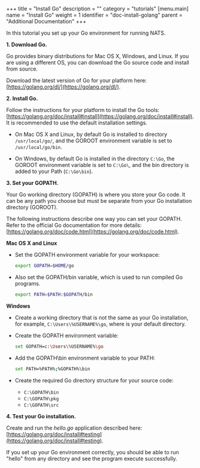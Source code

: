 +++
title = "Install Go"
description = ""
category = "tutorials"
[menu.main]
  name = "Install Go"
  weight = 1
  identifier = "doc-install-golang"
  parent = "Additional Documentation"
+++

In this tutorial you set up your Go environment for running NATS.

**1. Download Go.**

Go provides binary distributions for Mac OS X, Windows, and Linux. If you are using a different OS, you can download the Go source code and install from source.

Download the latest version of Go for your platform here: [https://golang.org/dl/](https://golang.org/dl/).

**2. Install Go.**

Follow the instructions for your platform to install the Go tools: [https://golang.org/doc/install#install](https://golang.org/doc/install#install). It is recommended to use the default installation settings.

- On Mac OS X and Linux, by default Go is installed to directory `/usr/local/go/`, and the GOROOT environment variable is set to `/usr/local/go/bin`.

- On Windows, by default Go is installed in the directory `C:\Go`, the GOROOT environment variable is set to `C:\Go\`, and the bin directory is added to your Path (`C:\Go\bin`).

**3. Set your GOPATH.**

Your Go working directory (GOPATH) is where you store your Go code. It can be any path you choose but must be separate from your Go installation directory (GOROOT).

The following instructions describe one way you can set your GOPATH. Refer to the official Go documentation for more details: [https://golang.org/doc/code.html](https://golang.org/doc/code.html).

**Mac OS X and Linux**

- Set the GOPATH environment variable for your workspace:

	```sh
	export GOPATH=$HOME/go
	```

- Also set the GOPATH/bin variable, which is used to run compiled Go programs.

	```sh
	export PATH=$PATH:$GOPATH/bin
	```

**Windows**

- Create a working directory that is not the same as your Go installation, for example, `C:\Users\%USERNAME%\go`, where is your default directory.

- Create the GOPATH environment variable:

	```sh
	set GOPATH=c:\Users\%USERNAME%\go
	```

- Add the GOPATH\bin environment variable to your PATH:

	```sh
	set PATH=%PATH%;%GOPATH%\bin
	```

- Create the required Go directory structure for your source code:

	- `C:\GOPATH\bin`
	- `C:\GOPATH\pkg`
	- `C:\GOPATH\src`

**4. Test your Go installation.**

Create and run the *hello.go* application described here: [https://golang.org/doc/install#testing](https://golang.org/doc/install#testing).

If you set up your Go environment correctly, you should be able to run "hello" from any directory and see the program execute successfully.
